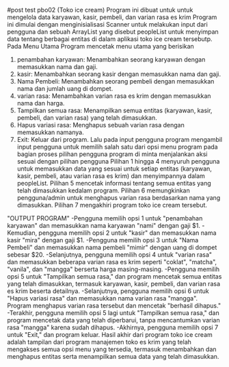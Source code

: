 #post test pbo02 (Toko ice cream)
Program ini dibuat untuk untuk mengelola data karyawan, kasir, pembeli, dan varian rasa es krim
Program ini dimulai dengan menginisialisasi Scanner untuk melakukan input dari pengguna dan sebuah ArrayList yang disebut peopleList untuk menyimpan data tentang berbagai entitas di dalam aplikasi toko ice cream tersebutp.
Pada Menu Utama Program mencetak menu utama yang berisikan
1. penambahan karyawan: Menambahkan seorang karyawan dengan memasukkan nama dan gaji.
2. kasir: Menambahkan seorang kasir dengan memasukkan nama dan gaji.
3. Nama Pembeli: Menambahkan seorang pembeli dengan memasukkan nama dan jumlah uang di dompet.
4. varian rasa: Menambahkan varian rasa es krim dengan memasukkan nama dan harga.
5. Tampilkan semua rasa: Menampilkan semua entitas (karyawan, kasir, pembeli, dan varian rasa) yang telah dimasukkan.
6. Hapus variasi rasa: Menghapus sebuah varian rasa dengan memasukkan namanya.
7. Exit: Keluar dari program.
Lalu pada input pengguna program mengambil input pengguna untuk memilih salah satu dari opsi menu program 
pada bagian proses pilihan pengguna program di minta menjalankan aksi sesuai dengan pilihan pengguna 
Pilihan 1 hingga 4 menyuruh pengguna untuk memasukkan data yang sesuai untuk setiap entitas (karyawan, kasir, pembeli, atau varian rasa es krim) dan menyimpannya dalam peopleList.
Pilihan 5 mencetak informasi tentang semua entitas yang telah dimasukkan kedalam program.
Pilihan 6 memungkinkan pengguna/admin untuk menghapus varian rasa berdasarkan nama yang dimasukkan.
Pilihan 7 mengakhiri program toko ice cream tersebut.

"OUTPUT PROGRAM"
-Pengguna memilih opsi 1 untuk "penambahan karyawan" dan memasukkan nama karyawan "nami" dengan gaji $1.
-Kemudian, pengguna memilih opsi 2 untuk "kasir" dan memasukkan nama kasir "mira" dengan gaji $1.
-Pengguna memilih opsi 3 untuk "Nama Pembeli" dan memasukkan nama pembeli "mimir" dengan uang di dompet sebesar $20.
-Selanjutnya, pengguna memilih opsi 4 untuk "varian rasa" dan memasukkan beberapa varian rasa es krim seperti "coklat", "matcha", "vanila", dan "mangga" berserta harga masing-masing.
-Pengguna memilih opsi 5 untuk "Tampilkan semua rasa," dan program mencetak semua entitas yang telah dimasukkan, termasuk karyawan, kasir, pembeli, dan varian rasa es krim beserta detailnya.
-Selanjutnya, pengguna memilih opsi 6 untuk "Hapus variasi rasa" dan memasukkan nama varian rasa "mangga". Program menghapus varian rasa tersebut dan mencetak "berhasil dihapus."
-Terakhir, pengguna memilih opsi 5 lagi untuk "Tampilkan semua rasa," dan program mencetak data yang telah diperbarui, tanpa mencantumkan varian rasa "mangga" karena sudah dihapus.
-Akhirnya, pengguna memilih opsi 7 untuk "Exit," dan program keluar.
Hasil akhir dari program toko ice cream adalah tampilan dari program manajemen toko es krim yang telah mengakses semua opsi menu yang tersedia, termasuk menambahkan dan menghapus entitas serta menampilkan semua data yang telah dimasukkan.





